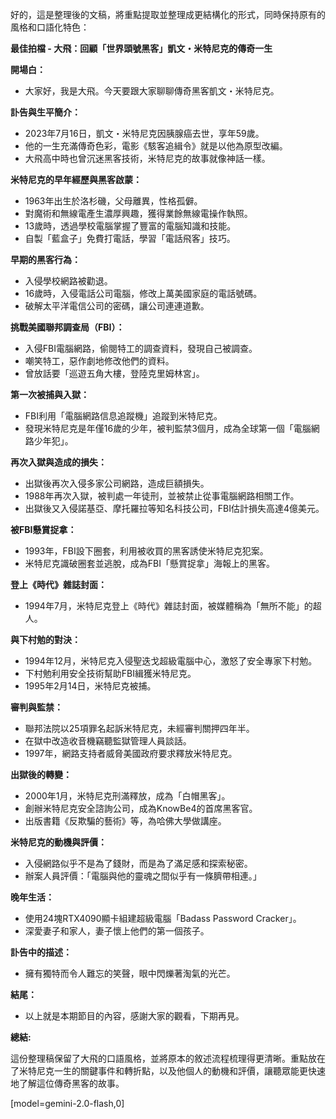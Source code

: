 好的，這是整理後的文稿，將重點提取並整理成更結構化的形式，同時保持原有的風格和口語化特色：

**最佳拍檔 - 大飛：回顧「世界頭號黑客」凱文・米特尼克的傳奇一生**

**開場白：**

*   大家好，我是大飛。今天要跟大家聊聊傳奇黑客凱文・米特尼克。

**訃告與生平簡介：**

*   2023年7月16日，凱文・米特尼克因胰腺癌去世，享年59歲。
*   他的一生充滿傳奇色彩，電影《駭客追緝令》就是以他為原型改編。
*   大飛高中時也曾沉迷黑客技術，米特尼克的故事就像神話一樣。

**米特尼克的早年經歷與黑客啟蒙：**

*   1963年出生於洛杉磯，父母離異，性格孤僻。
*   對魔術和無線電產生濃厚興趣，獲得業餘無線電操作執照。
*   13歲時，透過學校電腦掌握了豐富的電腦知識和技能。
*   自製「藍盒子」免費打電話，學習「電話飛客」技巧。

**早期的黑客行為：**

*   入侵學校網路被勸退。
*   16歲時，入侵電話公司電腦，修改上萬美國家庭的電話號碼。
*   破解太平洋電信公司的密碼，讓公司連連道歉。

**挑戰美國聯邦調查局（FBI）：**

*   入侵FBI電腦網路，偷閱特工的調查資料，發現自己被調查。
*   嘲笑特工，惡作劇地修改他們的資料。
*   曾放話要「巡遊五角大樓，登陸克里姆林宮」。

**第一次被捕與入獄：**

*   FBI利用「電腦網路信息追蹤機」追蹤到米特尼克。
*   發現米特尼克是年僅16歲的少年，被判監禁3個月，成為全球第一個「電腦網路少年犯」。

**再次入獄與造成的損失：**

*   出獄後再次入侵多家公司網路，造成巨額損失。
*   1988年再次入獄，被判處一年徒刑，並被禁止從事電腦網路相關工作。
*   出獄後又入侵諾基亞、摩托羅拉等知名科技公司，FBI估計損失高達4億美元。

**被FBI懸賞捉拿：**

*   1993年，FBI設下圈套，利用被收買的黑客誘使米特尼克犯案。
*   米特尼克識破圈套並逃脫，成為FBI「懸賞捉拿」海報上的黑客。

**登上《時代》雜誌封面：**

*   1994年7月，米特尼克登上《時代》雜誌封面，被媒體稱為「無所不能」的超人。

**與下村勉的對決：**

*   1994年12月，米特尼克入侵聖迭戈超級電腦中心，激怒了安全專家下村勉。
*   下村勉利用安全技術幫助FBI緝獲米特尼克。
*   1995年2月14日，米特尼克被捕。

**審判與監禁：**

*   聯邦法院以25項罪名起訴米特尼克，未經審判關押四年半。
*   在獄中改造收音機竊聽監獄管理人員談話。
*   1997年，網路支持者威脅美國政府要求釋放米特尼克。

**出獄後的轉變：**

*   2000年1月，米特尼克刑滿釋放，成為「白帽黑客」。
*   創辦米特尼克安全諮詢公司，成為KnowBe4的首席黑客官。
*   出版書籍《反欺騙的藝術》等，為哈佛大學做講座。

**米特尼克的動機與評價：**

*   入侵網路似乎不是為了錢財，而是為了滿足感和探索秘密。
*   辦案人員評價：「電腦與他的靈魂之間似乎有一條臍帶相連。」

**晚年生活：**

*   使用24塊RTX4090顯卡組建超級電腦「Badass Password Cracker」。
*   深愛妻子和家人，妻子懷上他們的第一個孩子。

**訃告中的描述：**

*   擁有獨特而令人難忘的笑聲，眼中閃爍著淘氣的光芒。

**結尾：**

*   以上就是本期節目的內容，感謝大家的觀看，下期再見。

**總結:**

這份整理稿保留了大飛的口語風格，並將原本的敘述流程梳理得更清晰。重點放在了米特尼克一生的關鍵事件和轉折點，以及他個人的動機和評價，讓聽眾能更快速地了解這位傳奇黑客的故事。

[model=gemini-2.0-flash,0]
